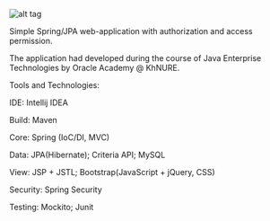![alt tag](http://www.longleafalliance.org/photos/misc/workInProgress.gif/image)

Simple Spring/JPA web-application with authorization and access permission.

The application had developed during the course of Java Enterprise Technologies by Oracle Academy @ KhNURE.

Tools and Technologies:

IDE:
Intellij IDEA

Build:
Maven

Core:
Spring (IoC/DI, MVC)

Data:
JPA(Hibernate);
Criteria API;
MySQL

View:
JSP + JSTL;
Bootstrap(JavaScript + jQuery, CSS)

Security:
Spring Security

Testing:
Mockito;
Junit

